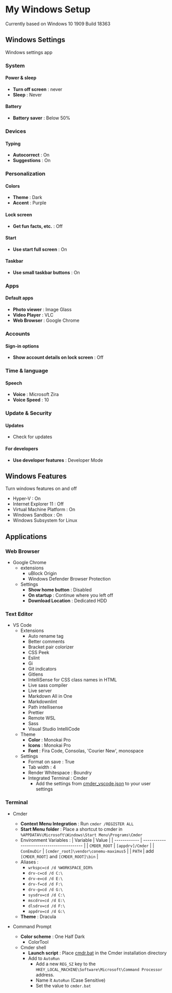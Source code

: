 # My Windows Setup

Currently based on Windows 10 1909 Build 18363

## Windows Settings

Windows settings app

### System

#### Power & sleep

- **Turn off screen** : never
- **Sleep** : Never

#### Battery

- **Battery saver** : Below 50%

### Devices

#### Typing

- **Autocorrect** : On
- **Suggestions** : On

### Personalization

#### Colors

- **Theme** : Dark
- **Accent** : Purple

#### Lock screen

- **Get fun facts, etc.** : Off

#### Start

- **Use start full screen** : On

#### Taskbar

- **Use small taskbar buttons** : On

### Apps

#### Default apps

- **Photo viewer** : Image Glass
- **Video Player** : VLC
- **Web Browser** : Google Chrome

### Accounts

#### Sign-in options

- **Show account details on lock screen** : Off

### Time & language

#### Speech

- **Voice** : Microsoft Zira
- **Voice Speed** : 10

### Update & Security

#### Updates

- Check for updates

#### For developers

- **Use developer features** : Developer Mode

## Windows Features

Turn windows features on and off

- Hyper-V : On
- Internet Explorer 11 : Off
- Virtual Machine Platform : On
- Windows Sandbox : On
- Windows Subsystem for Linux

## Applications

### Web Browser

- Google Chrome
  - extensions
    - uBlock Origin
    - Windows Defender Browser Protection
  - Settings
    - **Show home button** : Disabled
    - **On startup** : Continue where you left off
    - **Download Location** : Dedicated HDD

### Text Editor

- VS Code
  - Extensions
    - Auto rename tag
    - Better comments
    - Bracket pair colorizer
    - CSS Peek
    - Eslint
    - Gi
    - Git indicators
    - Gitlens
    - IntelliSense for CSS class names in HTML
    - Live sass compiler
    - Live server
    - Markdown All in One
    - Markdownlint
    - Path intellisense
    - Prettier
    - Remote WSL
    - Sass
    - Visual Studio IntelliCode
  - Theme
    - **Color** : Monokai Pro
    - **Icons** : Monokai Pro
    - **Font** : Fira Code, Consolas, 'Courier New', monospace
  - Settings
    - Format on save : True
    - Tab width : 4
    - Render Whitespace : Boundry
    - Integrated Terminal : Cmder
      - Add the settings from [cmder_vscode.json](cmder_vscode.json) to your user settings

### Terminal

- Cmder
  - **Context Menu Integration** : Run `cmder /REGISTER ALL`
  - **Start Menu folder** : Place a shortcut to cmder in `%APPDATA%\Microsoft\Windows\Start Menu\Programs\Cmder`
  - Environment Variables :
    | Variable     | Value                                     |
    | ------------ | ----------------------------------------- |
    | `CMDER_ROOT` | `[appdrv]/Cmder`                          |
    | `ConEmuDir`  | `[cmder_root]\vendor\conemu-maximus5`     |
    | `PATH`       | add `[CMDER_ROOT]` and `[CMDER_ROOT]\bin` |
  - Aliases :
    - `wrkspc=cd /d %WORKSPACE_DIR%`
    - `drv-c=cd /d C:\`
    - `drv-e=cd /d E:\`
    - `drv-f=cd /d F:\`
    - `drv-g=cd /d G:\`
    - `sysdrv=cd /d C:\`
    - `mscdrv=cd /d E:\`
    - `dlsdrv=cd /d F:\`
    - `appdrv=cd /d G:\`
  - **Theme** : Dracula

- Command Prompt
  - **Color scheme** : One Half Dark
    - ColorTool
  - Cmder shell
    - **Launch script** : Place [cmdr.bat](cmdr.bat) in the Cmder installation directory
    - Add to `AutoRun`
      - Add a new `REG_SZ` key to the `HKEY_LOCAL_MACHINE\Software\Microsoft\Command Processor` address.
      - Name it `AutoRun` (Case Sensitive)
      - Set the value to `cmder.bat`
